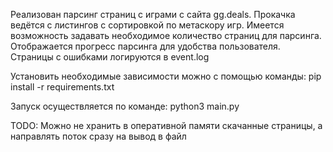 Реализован парсинг страниц с играми с сайта gg.deals. Прокачка ведётся с листингов с сортировкой по метаскору игр. Имеется возможность задавать необходимое количество страниц для парсинга. Отображается прогресс парсинга для удобства пользователя. Страницы с ошибками логируются в event.log

Установить необходимые зависимости можно с помощью команды:
pip install -r requirements.txt

Запуск осуществляется по команде:
python3 main.py

TODO:
Можно не хранить в оперативной памяти скачанные страницы, а направлять поток сразу на вывод в файл